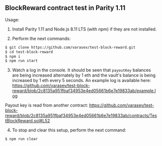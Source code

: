 ## BlockReward contract test in Parity 1.11

Usage:

1. Install Parity 1.11 and Node.js 8.11 LTS (with npm) if they are not installed.

2. Perform the next commands:

```bash
$ git clone https://github.com/varasev/test-block-reward.git
$ cd test-block-reward
$ npm i
$ npm run start
```

3. Watch a log in the console. It should be seen that `payoutKey` balances are being increased alternately by 1 eth and the vault's balance is being increased by 1 eth every 5 seconds. An example log is available here: https://github.com/varasev/test-block-reward/blob/2c8135a951fbaf34953e4ed05661b6e7e19833ab/example.log

Payout key is read from another contract: https://github.com/varasev/test-block-reward/blob/2c8135a951fbaf34953e4ed05661b6e7e19833ab/contracts/TestBlockReward.sol#L52

4. To stop and clear this setup, perform the next command:

```bash
$ npm run clear
```
